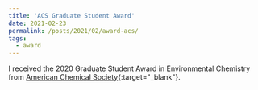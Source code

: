 ```yaml
---
title: 'ACS Graduate Student Award'
date: 2021-02-23
permalink: /posts/2021/02/award-acs/
tags:
  - award
---
```

I received the 2020 Graduate Student Award in Environmental Chemistry from [American Chemical Society](https://acsenvr.com/website/awards-recognition/graduate-student-awards/){:target="_blank"}.
